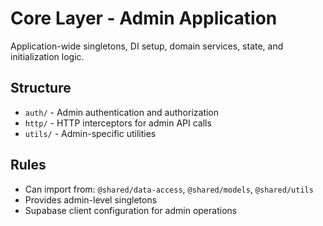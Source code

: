 # Core Layer - Admin Application

Application-wide singletons, DI setup, domain services, state, and initialization logic.

## Structure
- `auth/` - Admin authentication and authorization
- `http/` - HTTP interceptors for admin API calls
- `utils/` - Admin-specific utilities

## Rules
- Can import from: `@shared/data-access`, `@shared/models`, `@shared/utils`
- Provides admin-level singletons
- Supabase client configuration for admin operations